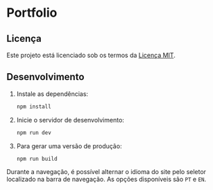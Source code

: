 # Portfolio

## Licença
Este projeto está licenciado sob os termos da [Licença MIT](LICENSE).

## Desenvolvimento

1. Instale as dependências:

   ```bash
   npm install
   ```

2. Inicie o servidor de desenvolvimento:

   ```bash
   npm run dev
   ```

3. Para gerar uma versão de produção:

   ```bash
   npm run build
   ```

Durante a navegação, é possível alternar o idioma do site pelo seletor localizado na barra de navegação. As opções disponíveis são `PT` e `EN`.
